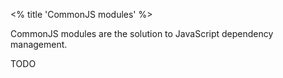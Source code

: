 <% title 'CommonJS modules' %>

CommonJS modules are the solution to JavaScript dependency management. 

TODO